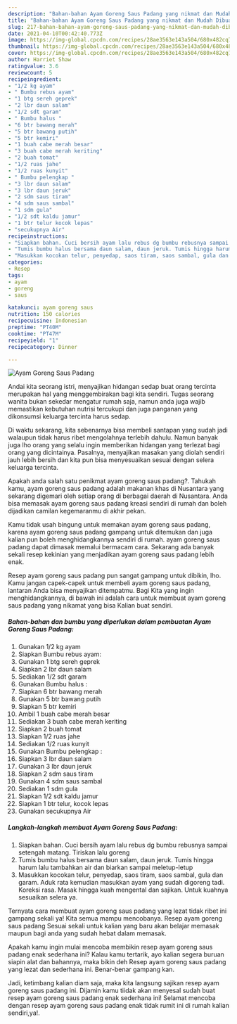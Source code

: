 ```yaml
---
description: "Bahan-bahan Ayam Goreng Saus Padang yang nikmat dan Mudah Dibuat"
title: "Bahan-bahan Ayam Goreng Saus Padang yang nikmat dan Mudah Dibuat"
slug: 217-bahan-bahan-ayam-goreng-saus-padang-yang-nikmat-dan-mudah-dibuat
date: 2021-04-10T00:42:40.773Z
image: https://img-global.cpcdn.com/recipes/28ae3563e143a504/680x482cq70/ayam-goreng-saus-padang-foto-resep-utama.jpg
thumbnail: https://img-global.cpcdn.com/recipes/28ae3563e143a504/680x482cq70/ayam-goreng-saus-padang-foto-resep-utama.jpg
cover: https://img-global.cpcdn.com/recipes/28ae3563e143a504/680x482cq70/ayam-goreng-saus-padang-foto-resep-utama.jpg
author: Harriet Shaw
ratingvalue: 3.6
reviewcount: 5
recipeingredient:
- "1/2 kg ayam"
- " Bumbu rebus ayam"
- "1 btg sereh geprek"
- "2 lbr daun salam"
- "1/2 sdt garam"
- " Bumbu halus "
- "6 btr bawang merah"
- "5 btr bawang putih"
- "5 btr kemiri"
- "1 buah cabe merah besar"
- "3 buah cabe merah keriting"
- "2 buah tomat"
- "1/2 ruas jahe"
- "1/2 ruas kunyit"
- " Bumbu pelengkap "
- "3 lbr daun salam"
- "3 lbr daun jeruk"
- "2 sdm saus tiram"
- "4 sdm saus sambal"
- "1 sdm gula"
- "1/2 sdt kaldu jamur"
- "1 btr telur kocok lepas"
- "secukupnya Air"
recipeinstructions:
- "Siapkan bahan. Cuci bersih ayam lalu rebus dg bumbu rebusnya sampai setengah matang. Tiriskan lalu goreng"
- "Tumis bumbu halus bersama daun salam, daun jeruk. Tumis hingga harum lalu tambahkan air dan biarkan sampai meletup-letup"
- "Masukkan kocokan telur, penyedap, saos tiram, saos sambal, gula dan garam. Aduk rata kemudian masukkan ayam yang sudah digoreng tadi. Koreksi rasa. Masak hingga kuah mengental dan sajikan. Untuk kuahnya sesuaikan selera ya."
categories:
- Resep
tags:
- ayam
- goreng
- saus

katakunci: ayam goreng saus 
nutrition: 150 calories
recipecuisine: Indonesian
preptime: "PT40M"
cooktime: "PT47M"
recipeyield: "1"
recipecategory: Dinner

---
```



![Ayam Goreng Saus Padang](https://img-global.cpcdn.com/recipes/28ae3563e143a504/680x482cq70/ayam-goreng-saus-padang-foto-resep-utama.jpg)

Andai kita seorang istri, menyajikan hidangan sedap buat orang tercinta merupakan hal yang menggembirakan bagi kita sendiri. Tugas seorang  wanita bukan sekedar mengatur rumah saja, namun anda juga wajib memastikan kebutuhan nutrisi tercukupi dan juga panganan yang dikonsumsi keluarga tercinta harus sedap.

Di waktu  sekarang, kita sebenarnya bisa membeli santapan yang sudah jadi walaupun tidak harus ribet mengolahnya terlebih dahulu. Namun banyak juga lho orang yang selalu ingin memberikan hidangan yang terlezat bagi orang yang dicintainya. Pasalnya, menyajikan masakan yang diolah sendiri jauh lebih bersih dan kita pun bisa menyesuaikan sesuai dengan selera keluarga tercinta. 



Apakah anda salah satu penikmat ayam goreng saus padang?. Tahukah kamu, ayam goreng saus padang adalah makanan khas di Nusantara yang sekarang digemari oleh setiap orang di berbagai daerah di Nusantara. Anda bisa memasak ayam goreng saus padang kreasi sendiri di rumah dan boleh dijadikan camilan kegemaranmu di akhir pekan.

Kamu tidak usah bingung untuk memakan ayam goreng saus padang, karena ayam goreng saus padang gampang untuk ditemukan dan juga kalian pun boleh menghidangkannya sendiri di rumah. ayam goreng saus padang dapat dimasak memalui bermacam cara. Sekarang ada banyak sekali resep kekinian yang menjadikan ayam goreng saus padang lebih enak.

Resep ayam goreng saus padang pun sangat gampang untuk dibikin, lho. Kamu jangan capek-capek untuk membeli ayam goreng saus padang, lantaran Anda bisa menyajikan ditempatmu. Bagi Kita yang ingin menghidangkannya, di bawah ini adalah cara untuk membuat ayam goreng saus padang yang nikamat yang bisa Kalian buat sendiri.

<!--inarticleads1-->

##### Bahan-bahan dan bumbu yang diperlukan dalam pembuatan Ayam Goreng Saus Padang:

1. Gunakan 1/2 kg ayam
1. Siapkan  Bumbu rebus ayam:
1. Gunakan 1 btg sereh geprek
1. Siapkan 2 lbr daun salam
1. Sediakan 1/2 sdt garam
1. Gunakan  Bumbu halus :
1. Siapkan 6 btr bawang merah
1. Gunakan 5 btr bawang putih
1. Siapkan 5 btr kemiri
1. Ambil 1 buah cabe merah besar
1. Sediakan 3 buah cabe merah keriting
1. Siapkan 2 buah tomat
1. Siapkan 1/2 ruas jahe
1. Sediakan 1/2 ruas kunyit
1. Gunakan  Bumbu pelengkap :
1. Siapkan 3 lbr daun salam
1. Gunakan 3 lbr daun jeruk
1. Siapkan 2 sdm saus tiram
1. Gunakan 4 sdm saus sambal
1. Sediakan 1 sdm gula
1. Siapkan 1/2 sdt kaldu jamur
1. Siapkan 1 btr telur, kocok lepas
1. Gunakan secukupnya Air




<!--inarticleads2-->

##### Langkah-langkah membuat Ayam Goreng Saus Padang:

1. Siapkan bahan. Cuci bersih ayam lalu rebus dg bumbu rebusnya sampai setengah matang. Tiriskan lalu goreng
1. Tumis bumbu halus bersama daun salam, daun jeruk. Tumis hingga harum lalu tambahkan air dan biarkan sampai meletup-letup
1. Masukkan kocokan telur, penyedap, saos tiram, saos sambal, gula dan garam. Aduk rata kemudian masukkan ayam yang sudah digoreng tadi. Koreksi rasa. Masak hingga kuah mengental dan sajikan. Untuk kuahnya sesuaikan selera ya.




Ternyata cara membuat ayam goreng saus padang yang lezat tidak ribet ini gampang sekali ya! Kita semua mampu mencobanya. Resep ayam goreng saus padang Sesuai sekali untuk kalian yang baru akan belajar memasak maupun bagi anda yang sudah hebat dalam memasak.

Apakah kamu ingin mulai mencoba membikin resep ayam goreng saus padang enak sederhana ini? Kalau kamu tertarik, ayo kalian segera buruan siapin alat dan bahannya, maka bikin deh Resep ayam goreng saus padang yang lezat dan sederhana ini. Benar-benar gampang kan. 

Jadi, ketimbang kalian diam saja, maka kita langsung sajikan resep ayam goreng saus padang ini. Dijamin kamu tiidak akan menyesal sudah buat resep ayam goreng saus padang enak sederhana ini! Selamat mencoba dengan resep ayam goreng saus padang enak tidak rumit ini di rumah kalian sendiri,ya!.

